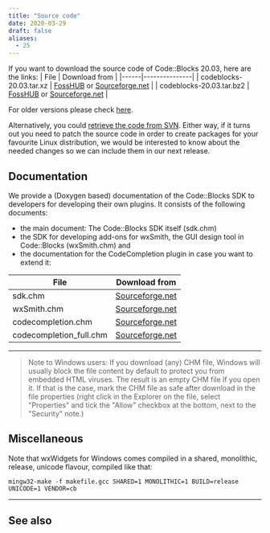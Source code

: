 ```yaml
---
title: "Source code"
date: 2020-03-29
draft: false
aliases:
  - 25
---
```


If you want to download the source code of Code::Blocks 20.03, here are the links:
| File | Download from |
|------|---------------|
| codeblocks-20.03.tar.xz | [FossHUB](https://www.fosshub.com/Code-Blocks.html?dwl=codeblocks-20.03.tar.xz) or [Sourceforge.net](https://sourceforge.net/projects/codeblocks/files/Sources/20.03/codeblocks-20.03.tar.xz) |
| codeblocks-20.03.tar.bz2 | [FossHUB](https://www.fosshub.com/Code-Blocks.html?dwl=codeblocks-20.03.tar.bz2) or [Sourceforge.net](https://sourceforge.net/projects/codeblocks/files/Sources/20.03/codeblocks-20.03.tar.bz2) |

For older versions please check [here](/downloads/source/older).

Alternatively, you could [retrieve the code from SVN](/downloads/svn). Either way, if it turns out you need to patch the source code in order to create packages for your favourite Linux distribution, we would be interested to know about the needed changes so we can include them in our next release.

## Documentation

We provide a (Doxygen based) documentation of the Code::Blocks SDK to developers for developing their own plugins. It consists of the following documents:

 * the main document: The Code::Blocks SDK itself (sdk.chm)
 * the SDK for developing add-ons for wxSmith, the GUI design tool in Code::Blocks (wxSmith.chm) and
 * the documentation for the CodeCompletion plugin in case you want to extend it:

| File | Download from |
|------|---------------|
| sdk.chm | [Sourceforge.net](https://sourceforge.net/projects/codeblocks/files/Sources/20.03/sdk.chm) |
| wxSmith.chm | [Sourceforge.net](https://sourceforge.net/projects/codeblocks/files/Sources/20.03/wxSmith.chm) |
| codecompletion.chm | [Sourceforge.net](https://sourceforge.net/projects/codeblocks/files/Sources/20.03/codecompletion.chm) |
| codecompletion_full.chm | [Sourceforge.net](https://sourceforge.net/projects/codeblocks/files/Sources/20.03/codecompletion_full.chm) |

---

> Note to Windows users: If you download (any) CHM file, Windows will usually block the file content by default to protect you from embedded HTML viruses. The result is an empty CHM file if you open it. If that is the case, mark the CHM file as safe after download in the file properties (right click in the Explorer on the file, select "Properties" and tick the "Allow" checkbox at the bottom, next to the "Security" note.)

## Miscellaneous

Note that wxWidgets for Windows comes compiled in a shared, monolithic, release, unicode flavour, compiled like that:

    mingw32-make -f makefile.gcc SHARED=1 MONOLITHIC=1 BUILD=release UNICODE=1 VENDOR=cb

---

## See also
